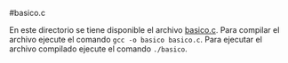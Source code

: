 #basico.c

En este directorio se tiene disponible el archivo [basico.c](basico.c).
Para compilar el archivo ejecute el comando `gcc -o basico basico.c`.
Para ejecutar el archivo compilado ejecute el comando `./basico`.

